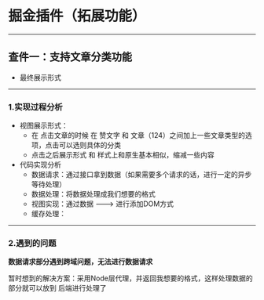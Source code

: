 # 掘金插件（拓展功能）

---

## 查件一：支持文章分类功能

- 最终展示形式

---

### 1.实现过程分析

- 视图展示形式：
    - 在 点击文章的时候 在 赞文字 和 文章（124）之间加上一些文章类型的选项，点击可以选则具体的分类
    - 点击之后展示形式 和 样式上和原生基本相似，缩减一些内容
- 代码实现分析
    - 数据请求：通过接口拿到数据（如果需要多个请求的话，进行一定的异步等待处理）
    - 数据处理：将数据处理成我们想要的格式
    - 视图实现：通过数据 ---> 进行添加DOM方式 
    - 缓存处理：

---

### 2.遇到的问题

**数据请求部分遇到跨域问题，无法进行数据请求**

暂时想到的解决方案：采用Node层代理，并返回我想要的格式，这样处理数据的部分就可以放到 后端进行处理了



